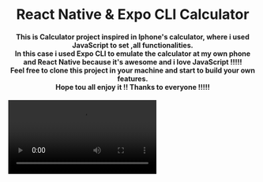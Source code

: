 <h1 align="center" >
 React Native & Expo CLI Calculator
 </h1>

<h4 align="center">
This is Calculator project inspired in Iphone's calculator, where i used JavaScript to set ,all functionalities.
</br>
In this case i used Expo CLI to emulate the calculator at my own phone and React Native because it's awesome and i love JavaScript !!!!!
</br>
Feel free to clone this project in your machine and start to build your own features.
</br>
Hope tou all enjoy it !! Thanks to everyone !!!!!
</h4>

![](../../../Downloads/javaScript.mp4)
